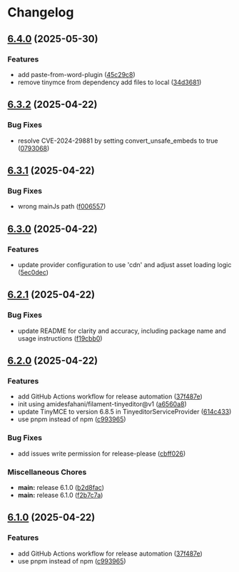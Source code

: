 # Changelog

## [6.4.0](https://github.com/rectitude-open/filament-tinyeditor-6/compare/v6.3.2...v6.4.0) (2025-05-30)


### Features

* add paste-from-word-plugin ([45c29c8](https://github.com/rectitude-open/filament-tinyeditor-6/commit/45c29c81597f3f4b893c0bd505eaa4d1bcc256c2))
* remove tinymce from dependency add files to local ([34d3681](https://github.com/rectitude-open/filament-tinyeditor-6/commit/34d36812fce459215c2e69c418b2be6efed2acc3))

## [6.3.2](https://github.com/rectitude-open/filament-tinyeditor-6/compare/v6.3.1...v6.3.2) (2025-04-22)


### Bug Fixes

* resolve CVE-2024-29881 by setting convert_unsafe_embeds to true ([0793068](https://github.com/rectitude-open/filament-tinyeditor-6/commit/0793068a56af1c1fcb5fd559481af0f6e57e1ef0))

## [6.3.1](https://github.com/rectitude-open/filament-tinyeditor-6/compare/v6.3.0...v6.3.1) (2025-04-22)


### Bug Fixes

* wrong mainJs path ([f006557](https://github.com/rectitude-open/filament-tinyeditor-6/commit/f0065577fd159cef15023f0842e0dcc2b8b80a17))

## [6.3.0](https://github.com/rectitude-open/filament-tinyeditor-6/compare/v6.2.1...v6.3.0) (2025-04-22)


### Features

* update provider configuration to use 'cdn' and adjust asset loading logic ([5ec0dec](https://github.com/rectitude-open/filament-tinyeditor-6/commit/5ec0dec0ca1f3883fafc7996af3d70ab8035575a))

## [6.2.1](https://github.com/rectitude-open/filament-tinyeditor-6/compare/v6.2.0...v6.2.1) (2025-04-22)


### Bug Fixes

* update README for clarity and accuracy, including package name and usage instructions ([f19cbb0](https://github.com/rectitude-open/filament-tinyeditor-6/commit/f19cbb0434f7f65553684bfdbe3da21bffb84eec))

## [6.2.0](https://github.com/rectitude-open/filament-tinyeditor-6/compare/v6.1.0...v6.2.0) (2025-04-22)


### Features

* add GitHub Actions workflow for release automation ([37f487e](https://github.com/rectitude-open/filament-tinyeditor-6/commit/37f487e492d4a2d29d62d03ac7200f12cbac378f))
* init using amidesfahani/filament-tinyeditor@v1 ([a6560a8](https://github.com/rectitude-open/filament-tinyeditor-6/commit/a6560a873a4684acd5f9ff2381ce30dd8c1563ba))
* update TinyMCE to version 6.8.5 in TinyeditorServiceProvider ([614c433](https://github.com/rectitude-open/filament-tinyeditor-6/commit/614c4333dc7c3e04e0a2ec0ce878ccc341a3ae10))
* use pnpm instead of npm ([c993965](https://github.com/rectitude-open/filament-tinyeditor-6/commit/c993965e8b3ed92be6ef4375b4630f86b622d989))


### Bug Fixes

* add issues write permission for release-please ([cbff026](https://github.com/rectitude-open/filament-tinyeditor-6/commit/cbff0260c36973d52de50b8f51e5d4f3447a69fe))


### Miscellaneous Chores

* **main:** release 6.1.0 ([b2d8fac](https://github.com/rectitude-open/filament-tinyeditor-6/commit/b2d8fac5c1994f5a9f625825feb5d7fbb6ef644b))
* **main:** release 6.1.0 ([f2b7c7a](https://github.com/rectitude-open/filament-tinyeditor-6/commit/f2b7c7ac113c556348510e5cba8a4730549228b9))

## [6.1.0](https://github.com/rectitude-open/filament-tinyeditor-6/compare/v6.0.0...v6.1.0) (2025-04-22)


### Features

* add GitHub Actions workflow for release automation ([37f487e](https://github.com/rectitude-open/filament-tinyeditor-6/commit/37f487e492d4a2d29d62d03ac7200f12cbac378f))
* use pnpm instead of npm ([c993965](https://github.com/rectitude-open/filament-tinyeditor-6/commit/c993965e8b3ed92be6ef4375b4630f86b622d989))
